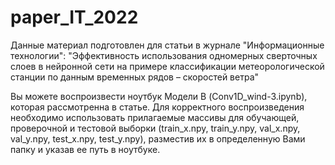 # paper_IT_2022

Данные материал подготовлен для статьи в журнале "Информационные технологии": "Эффективность использования одномерных сверточных слоев в нейронной сети на примере классификации метеорологической станции по данным временных рядов – скоростей ветра"

Вы можете воспроизвести ноутбук Модели В (Conv1D_wind-3.ipynb), которая рассмотренна в статье.
Для корректного воспроизведения необходимо использовать прилагаемые массивы для обучающей, проверочной и тестовой выборки (train_x.npy, train_y.npy, val_x.npy, val_y.npy, test_x.npy, test_y.npy), разместив их в определенную Вами папку и указав ее путь в ноутбуке.
